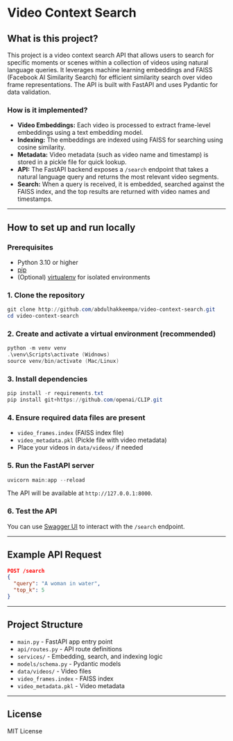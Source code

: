 # Video Context Search

## What is this project?
This project is a video context search API that allows users to search for specific moments or scenes within a collection of videos using natural language queries. It leverages machine learning embeddings and FAISS (Facebook AI Similarity Search) for efficient similarity search over video frame representations. The API is built with FastAPI and uses Pydantic for data validation.

### How is it implemented?
- **Video Embeddings:** Each video is processed to extract frame-level embeddings using a text embedding model.
- **Indexing:** The embeddings are indexed using FAISS for searching using cosine similarity.
- **Metadata:** Video metadata (such as video name and timestamp) is stored in a pickle file for quick lookup.
- **API:** The FastAPI backend exposes a `/search` endpoint that takes a natural language query and returns the most relevant video segments.
- **Search:** When a query is received, it is embedded, searched against the FAISS index, and the top results are returned with video names and timestamps.

---

## How to set up and run locally

### Prerequisites
- Python 3.10 or higher
- [pip](https://pip.pypa.io/en/stable/)
- (Optional) [virtualenv](https://virtualenv.pypa.io/en/latest/) for isolated environments

### 1. Clone the repository
```powershell
git clone http://github.com/abdulhakkeempa/video-context-search.git
cd video-context-search
```

### 2. Create and activate a virtual environment (recommended)
```powershell
python -m venv venv
.\venv\Scripts\activate (Widnows)
source venv/bin/activate (Mac/Linux)
```

### 3. Install dependencies
```powershell
pip install -r requirements.txt
pip install git+https://github.com/openai/CLIP.git
```

### 4. Ensure required data files are present
- `video_frames.index` (FAISS index file)
- `video_metadata.pkl` (Pickle file with video metadata)
- Place your videos in `data/videos/` if needed

### 5. Run the FastAPI server
```powershell
uvicorn main:app --reload
```

The API will be available at `http://127.0.0.1:8000`.

### 6. Test the API
You can use [Swagger UI](http://127.0.0.1:8000/docs) to interact with the `/search` endpoint.

---

## Example API Request
```json
POST /search
{
  "query": "A woman in water",
  "top_k": 5
}
```

---

## Project Structure
- `main.py` - FastAPI app entry point
- `api/routes.py` - API route definitions
- `services/` - Embedding, search, and indexing logic
- `models/schema.py` - Pydantic models
- `data/videos/` - Video files
- `video_frames.index` - FAISS index
- `video_metadata.pkl` - Video metadata

---

## License
MIT License
